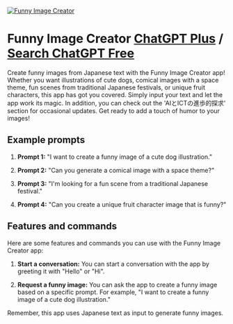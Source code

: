 
[![Funny Image Creator](https://files.oaiusercontent.com/file-1fSMyUFx6sI3RLW5CcoIGK1H?se=2123-10-17T06%3A55%3A57Z&sp=r&sv=2021-08-06&sr=b&rscc=max-age%3D31536000%2C%20immutable&rscd=attachment%3B%20filename%3D8a3ed094-ab00-4702-bd5c-181fb61d6295.png&sig=V8%2B6Lo6q0UZg6ZIRskX1TNf9MdlNTuU5GPbA0S6xnXo%3D)](https://chat.openai.com/g/g-kq2OIc7m1-funny-image-creator)

# Funny Image Creator [ChatGPT Plus](https://chat.openai.com/g/g-kq2OIc7m1-funny-image-creator) / [Search ChatGPT Free](https://gptcall.net/index.html#/?search=Funny%20Image%20Creator)

Create funny images from Japanese text with the Funny Image Creator app! Whether you want illustrations of cute dogs, comical images with a space theme, fun scenes from traditional Japanese festivals, or unique fruit characters, this app has got you covered. Simply input your text and let the app work its magic. In addition, you can check out the 'AIとICTの進歩的探求' section for occasional updates. Get ready to add a touch of humor to your images!

## Example prompts

1. **Prompt 1:** "I want to create a funny image of a cute dog illustration."

2. **Prompt 2:** "Can you generate a comical image with a space theme?"

3. **Prompt 3:** "I'm looking for a fun scene from a traditional Japanese festival."

4. **Prompt 4:** "Can you create a unique fruit character image that is funny?"

## Features and commands

Here are some features and commands you can use with the Funny Image Creator app:

1. **Start a conversation:** You can start a conversation with the app by greeting it with "Hello" or "Hi".

2. **Request a funny image:** You can ask the app to create a funny image based on a specific prompt. For example, "I want to create a funny image of a cute dog illustration."

Remember, this app uses Japanese text as input to generate funny images.


